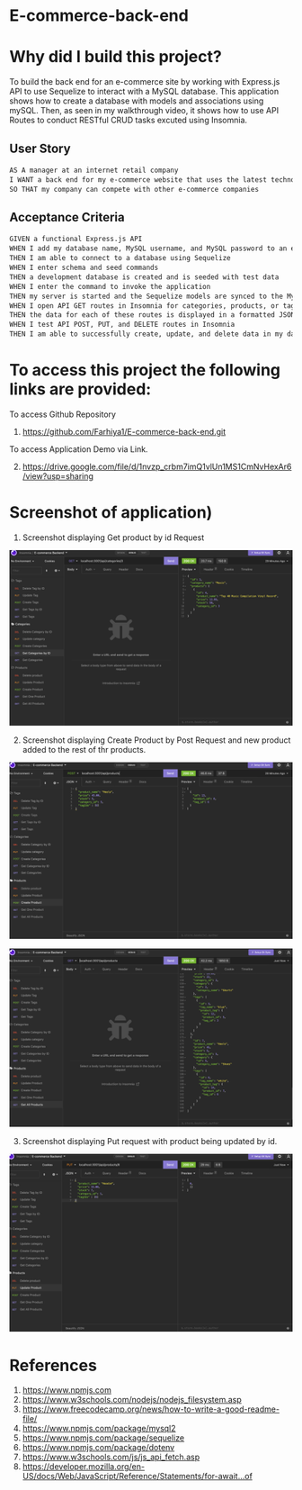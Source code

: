 # E-commerce-back-end

# Why did I build this project?

To build the back end for an e-commerce site by working with Express.js API to use Sequelize to interact with a MySQL database. This application shows how to create a database with models and associations using mySQL. Then, as seen in my walkthrough video, it shows how to use API Routes to conduct RESTful CRUD tasks excuted using Insomnia.

## User Story

```md
AS A manager at an internet retail company
I WANT a back end for my e-commerce website that uses the latest technologies
SO THAT my company can compete with other e-commerce companies
```

## Acceptance Criteria

```md
GIVEN a functional Express.js API
WHEN I add my database name, MySQL username, and MySQL password to an environment variable file
THEN I am able to connect to a database using Sequelize
WHEN I enter schema and seed commands
THEN a development database is created and is seeded with test data
WHEN I enter the command to invoke the application
THEN my server is started and the Sequelize models are synced to the MySQL database
WHEN I open API GET routes in Insomnia for categories, products, or tags
THEN the data for each of these routes is displayed in a formatted JSON
WHEN I test API POST, PUT, and DELETE routes in Insomnia
THEN I am able to successfully create, update, and delete data in my database
```

# To access this project the following links are provided:

To access Github Repository

1. https://github.com/Farhiya1/E-commerce-back-end.git

To access Application Demo via Link.

2. https://drive.google.com/file/d/1nvzp_crbm7imQ1vlUn1MS1CmNvHexAr6/view?usp=sharing

# Screenshot of application)

1. Screenshot displaying Get product by id Request

![Screenshot of completed application](./Assets/images/Screenshot-GetProductById.png)

2. Screenshot displaying Create Product by Post Request and new product added to the rest of thr products.

![Screenshot of completed application](./Assets/images/Screenshot-CreateProduct.png)

![Screenshot of completed application](Assets/images/Screenshot-CreateProductInAllProducts.png)

3. Screenshot displaying Put request with product being updated by id.

![Screenshot of completed application](Assets/images/Screenshot-UpdateProductById.png)

# References

1. https://www.npmjs.com
2. https://www.w3schools.com/nodejs/nodejs_filesystem.asp
3. https://www.freecodecamp.org/news/how-to-write-a-good-readme-file/
4. https://www.npmjs.com/package/mysql2
5. https://www.npmjs.com/package/sequelize
6. https://www.npmjs.com/package/dotenv
7. https://www.w3schools.com/js/js_api_fetch.asp
8. https://developer.mozilla.org/en-US/docs/Web/JavaScript/Reference/Statements/for-await...of
